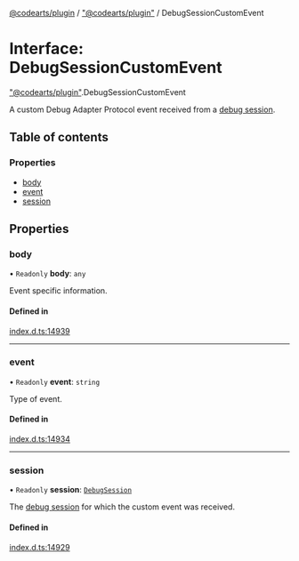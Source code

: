 [@codearts/plugin](../README.md) / ["@codearts/plugin"](../modules/_codearts_plugin_.md) / DebugSessionCustomEvent

# Interface: DebugSessionCustomEvent

["@codearts/plugin"](../modules/_codearts_plugin_.md).DebugSessionCustomEvent

A custom Debug Adapter Protocol event received from a [debug session](codearts_plugin_.DebugSession.md).

## Table of contents

### Properties

- [body](codearts_plugin_.DebugSessionCustomEvent.md#body)
- [event](codearts_plugin_.DebugSessionCustomEvent.md#event)
- [session](codearts_plugin_.DebugSessionCustomEvent.md#session)

## Properties

### body

• `Readonly` **body**: `any`

Event specific information.

#### Defined in

[index.d.ts:14939](https://github.com/huaweicloud/cloudide-plugin-api/blob/03b481c/index.d.ts#L14939)

___

### event

• `Readonly` **event**: `string`

Type of event.

#### Defined in

[index.d.ts:14934](https://github.com/huaweicloud/cloudide-plugin-api/blob/03b481c/index.d.ts#L14934)

___

### session

• `Readonly` **session**: [`DebugSession`](codearts_plugin_.DebugSession.md)

The [debug session](codearts_plugin_.DebugSession.md) for which the custom event was received.

#### Defined in

[index.d.ts:14929](https://github.com/huaweicloud/cloudide-plugin-api/blob/03b481c/index.d.ts#L14929)
